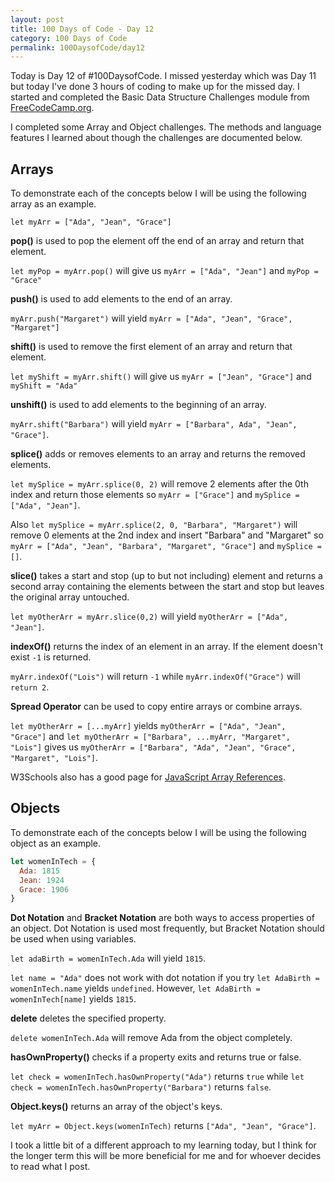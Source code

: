 ```yaml
---
layout: post
title: 100 Days of Code - Day 12
category: 100 Days of Code
permalink: 100DaysofCode/day12
---
```


Today is Day 12 of #100DaysofCode. I missed yesterday which was Day 11 but today I've done 3 hours of coding to make up for the missed day. I started and completed the Basic Data Structure Challenges module from [FreeCodeCamp.org](https://freecodecamp.org).

I completed some Array and Object  challenges. The methods and language features I learned about though the challenges are documented below.

## Arrays

To demonstrate each of the concepts below I will be using the following array as an example.

`let myArr = ["Ada", "Jean", "Grace"]`

**pop()** is used to pop the element off the end of an array and return that element.

`let myPop = myArr.pop()` will give us `myArr = ["Ada", "Jean"]` and `myPop = "Grace"`

**push()** is used to add elements to the end of an array.

`myArr.push("Margaret")` will yield `myArr = ["Ada", "Jean", "Grace", "Margaret"]`

**shift()** is used to remove the first element of an array and return that element.  

`let myShift = myArr.shift()` will give us `myArr = ["Jean", "Grace"]` and `myShift = "Ada"`

**unshift()** is used to add elements to the beginning of an array.

`myArr.shift("Barbara")` will yield `myArr = ["Barbara", Ada", "Jean", "Grace"]`.

**splice()** adds or removes elements to an array and returns the removed elements.

`let mySplice = myArr.splice(0, 2)` will remove 2 elements after the 0th index and return those elements so `myArr = ["Grace"]` and `mySplice = ["Ada", "Jean"]`.

Also `let mySplice = myArr.splice(2, 0, "Barbara", "Margaret")` will remove 0 elements at the 2nd index and insert "Barbara" and "Margaret" so `myArr = ["Ada", "Jean", "Barbara", "Margaret", "Grace"]` and `mySplice = []`.

**slice()** takes a start and stop (up to but not including) element and returns a second array containing the elements between the start and stop but leaves the original array untouched.

`let myOtherArr = myArr.slice(0,2)` will yield `myOtherArr = ["Ada", "Jean"]`.

**indexOf()** returns the index of an element in an array. If the element doesn't exist `-1` is returned.

`myArr.indexOf("Lois")` will return `-1` while `myArr.indexOf("Grace")` will `return 2`.

**Spread Operator** can be used to copy entire arrays or combine arrays.

`let myOtherArr = [...myArr]` yields `myOtherArr = ["Ada", "Jean", "Grace"]` and `let myOtherArr = ["Barbara", ...myArr, "Margaret", "Lois"]` gives us `myOtherArr = ["Barbara", "Ada", "Jean", "Grace", "Margaret", "Lois"]`.

W3Schools also has a good page for [JavaScript Array References](https://www.w3schools.com/jsref/jsref_obj_array.asp).

## Objects

To demonstrate each of the concepts below I will be using the following object as an example.
```JavaScript
let womenInTech = {
  Ada: 1815
  Jean: 1924
  Grace: 1906
}
```

**Dot Notation** and **Bracket Notation** are both ways to access properties of an object. Dot Notation is used most frequently, but Bracket Notation should be used when using variables.

`let adaBirth = womenInTech.Ada` will yield `1815`.

`let name = "Ada"` does not work with dot notation if you try `let AdaBirth = womenInTech.name` yields `undefined`. However, `let AdaBirth = womenInTech[name]` yields `1815`.

**delete** deletes the specified property.

`delete womenInTech.Ada` will remove Ada from the object completely.

**hasOwnProperty()** checks if a property exits and returns true or false.

`let check = womenInTech.hasOwnProperty("Ada")` returns `true` while `let check = womenInTech.hasOwnProperty("Barbara")` returns `false`.

**Object.keys()** returns an array of the object's keys.

`let myArr = Object.keys(womenInTech)` returns `["Ada", "Jean", "Grace"]`.

I took a little bit of a different approach to my learning today, but I think for the longer term this will be more beneficial for me and for whoever decides to read what I post.
